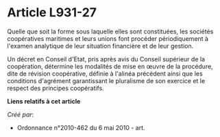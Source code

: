 # Article L931-27

Quelle que soit la forme sous laquelle elles sont constituées, les sociétés coopératives maritimes et leurs unions font
procéder périodiquement à l'examen analytique de leur situation financière et de leur gestion. 

Un décret en Conseil d'Etat, pris après avis du Conseil supérieur de la coopération, détermine les modalités de mise en œuvre
de la procédure, dite de révision coopérative, définie à l'alinéa précédent ainsi que les conditions d'agrément garantissant
le pluralisme de son exercice et le respect des principes coopératifs.

**Liens relatifs à cet article**

_Créé par_:

  - Ordonnance n°2010-462 du 6 mai 2010 - art.
